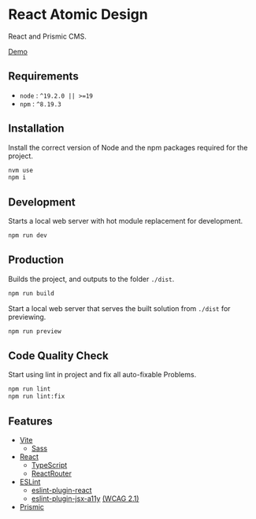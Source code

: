 # React Atomic Design

React and Prismic CMS.

[Demo](https://adrienloup.github.io/react-atomic-design/)

## Requirements

* `node` : `^19.2.0 || >=19`
* `npm` : `^8.19.3`

## Installation

Install the correct version of Node and the npm packages required for the project.

```bash
nvm use
npm i
```

## Development

Starts a local web server with hot module replacement for development.

```bash
npm run dev
```

## Production

Builds the project, and outputs to the folder `./dist`.

```bash
npm run build
```

Start a local web server that serves the built solution from `./dist` for previewing.

```bash
npm run preview
```

## Code Quality Check

Start using lint in project and fix all auto-fixable Problems.

```bash
npm run lint
npm run lint:fix
```

## Features

- [Vite](https://vitejs.dev/)
  - [Sass](https://sass-lang.com/)
- [React](https://reactjs.org/)
  - [TypeScript](https://www.typescriptlang.org/)
  - [ReactRouter](https://reactrouter.com/en/main/)
- [ESLint](https://eslint.org/)
  - [eslint-plugin-react](https://www.npmjs.com/package/eslint-plugin-react)
  - [eslint-plugin-jsx-a11y](https://www.npmjs.com/package/eslint-plugin-jsx-a11y) [(WCAG 2.1)](https://www.w3.org/WAI/WCAG21/Understanding/)
- [Prismic](https://prismic.io/)
